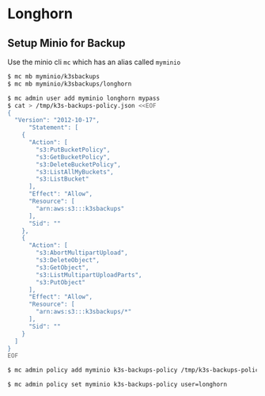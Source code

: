 # Longhorn


## Setup Minio for Backup

Use the minio cli `mc` which has an alias called `myminio`

```bash title="Create minio bucket"
$ mc mb myminio/k3sbackups
$ mc mb myminio/k3sbackups/longhorn
```

```bash title="Create user with policy"
$ mc admin user add myminio longhorn mypass
$ cat > /tmp/k3s-backups-policy.json <<EOF
{
  "Version": "2012-10-17",
      "Statement": [
    {
      "Action": [
        "s3:PutBucketPolicy",
        "s3:GetBucketPolicy",
        "s3:DeleteBucketPolicy",
        "s3:ListAllMyBuckets",
        "s3:ListBucket"
      ],
      "Effect": "Allow",
      "Resource": [
        "arn:aws:s3:::k3sbackups"
      ],
      "Sid": ""
    },
    {
      "Action": [
        "s3:AbortMultipartUpload",
        "s3:DeleteObject",
        "s3:GetObject",
        "s3:ListMultipartUploadParts",
        "s3:PutObject"
      ],
      "Effect": "Allow",
      "Resource": [
        "arn:aws:s3:::k3sbackups/*"
      ],
      "Sid": ""
    }
  ]
}
EOF

$ mc admin policy add myminio k3s-backups-policy /tmp/k3s-backups-policy.json

$ mc admin policy set myminio k3s-backups-policy user=longhorn
```
